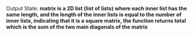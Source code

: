 Output State: **matrix is a 2D list (list of lists) where each inner list has the same length, and the length of the inner lists is equal to the number of inner lists, indicating that it is a square matrix, the function returns total which is the sum of the two main diagonals of the matrix**